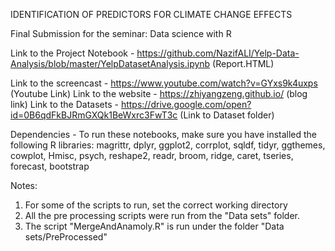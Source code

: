 IDENTIFICATION OF PREDICTORS FOR CLIMATE CHANGE EFFECTS

Final Submission for the seminar: Data science with R

Link to the Project Notebook - https://github.com/NazifALI/Yelp-Data-Analysis/blob/master/YelpDatasetAnalysis.ipynb (Report.HTML)

Link to the screencast - https://www.youtube.com/watch?v=GYxs9k4uxps (Youtube Link)
Link to the website - https://zhiyangzeng.github.io/ (blog link)
Link to the Datasets - https://drive.google.com/open?id=0B6qdFkBJRmGXQk1BeWxrc3FwT3c (Link to Dataset folder)

Dependencies - To run these notebooks, make sure you have installed the following R libraries: 
magrittr, dplyr, ggplot2, corrplot, sqldf, tidyr, ggthemes, cowplot,
Hmisc, psych, reshape2, readr, broom, ridge, caret, tseries, forecast, bootstrap


Notes:
1. For some of the scripts to run, set the correct working directory
2. All the pre processing scripts were run from the "Data sets" folder.
3. The script "MergeAndAnamoly.R" is run under the folder "Data sets/PreProcessed"

